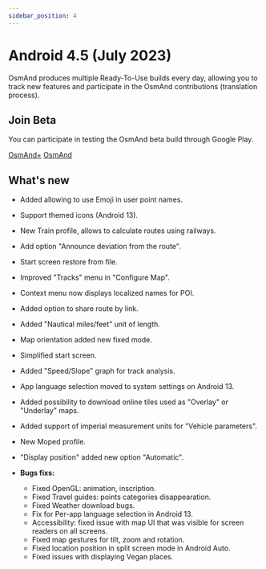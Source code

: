 ```yaml
---
sidebar_position: 4
---
```


# Android 4.5 (July 2023)

OsmAnd produces multiple Ready-To-Use builds every day, allowing you to track new features and participate in the OsmAnd contributions (translation process).

## Join Beta
You can participate in testing the OsmAnd beta build through Google Play. 

<div class="button-row">
  <a class="button button--active" href="https://play.google.com/apps/testing/net.osmand.plus">OsmAnd+</a>
  <a class="button button--active" href="https://play.google.com/apps/testing/net.osmand">OsmAnd</a>
</div>

## What's new

* Added allowing to use Emoji in user point names.
* Support themed icons (Android 13).
* New Train profile, allows to calculate routes using railways.
* Add option "Announce deviation from the route".
* Start screen restore from file.
* Improved "Tracks" menu in "Configure Map".
* Context menu now displays localized names for POI.
* Added option to share route by link.
* Added "Nautical miles/feet" unit of length.
* Map orientation added new fixed mode.
* Simplified start screen.
* Added "Speed/Slope" graph for track analysis.
* App language selection moved to system settings on Android 13.
* Added possibility to download online tiles used as "Overlay" or "Underlay" maps.
* Added support of imperial measurement units for "Vehicle parameters".
* New Moped profile.
* "Display position" added new option "Automatic".

* **Bugs fixs:**
  * Fixed OpenGL: animation, inscription.
  * Fixed Travel guides: points categories disappearation.
  * Fixed Weather download bugs.
  * Fix for Per-app language selection in Android 13.
  * Accessibility: fixed issue with map UI that was visible for screen readers on all screens.
  * Fixed map gestures for tilt, zoom and rotation.
  * Fixed location position in split screen mode in Android Auto.
  * Fixed issues with displaying Vegan places.